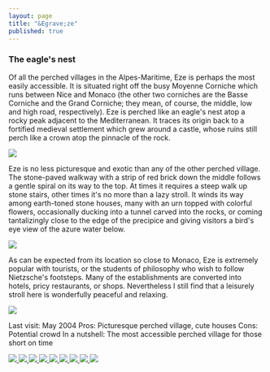 ```yaml
---
layout: page
title: "&Egrave;ze"
published: true
---
```

<h3>The eagle's nest</h3>

Of all the perched villages in the Alpes-Maritime, Eze is perhaps the most easily accessible. It is situated right off the busy Moyenne Corniche which runs between Nice and Monaco (the other two corniches are the Basse Corniche and the Grand Corniche; they mean, of course, the middle, low and high road, respectively). Eze is perched like an eagle's nest atop a rocky peak adjacent to the Mediterranean. It traces its origin back to a fortified medieval settlement which grew around a castle, whose ruins still perch like a crown atop the pinnacle of the rock.

<img src='https://dl.dropboxusercontent.com/u/52804626/eze/ezecloseup.jpg'/></a>

Eze is no less picturesque and exotic than any of the other perched village. The stone-paved walkway with a strip of red brick down the middle follows a gentle spiral on its way to the top. At times it requires a steep walk up stone stairs, other times it's no more than a lazy stroll. It winds its way among earth-toned stone houses, many with an urn topped with colorful flowers, occasionally ducking into a tunnel carved into the rocks, or coming tantalizingly close to the edge of the precipice and giving visitors a bird's eye view of the azure water below.

<img src='https://dl.dropboxusercontent.com/u/52804626/eze/ezeflowervasewall.jpg'/></a>

As can be expected from its location so close to Monaco, Eze is extremely popular with tourists, or the students of philosophy who wish to follow Nietzsche's footsteps. Many of the establishments are converted into hotels, pricy restaurants, or shops. Nevertheless I still find that a leisurely stroll here is wonderfully peaceful and relaxing.

<img src='https://dl.dropboxusercontent.com/u/52804626/eze/ezecutehouse.jpg'/></a>

Last visit: May 2004
Pros: Picturesque perched village, cute houses
Cons: Potential crowd
In a nutshell: The most accessible perched village for those short on time<!-- Darkbox -->
<div class="darkbox">
<a href="https://dl.dropboxusercontent.com/u/52804626/eze/ezecloseup.jpg" data-darkbox="eze">
  <img src="https://dl.dropboxusercontent.com/u/52804626/eze/thumbs/ezecloseup.jpg" />
</a>
<a href="https://dl.dropboxusercontent.com/u/52804626/eze/ezecutehouse.jpg" data-darkbox="eze">
  <img src="https://dl.dropboxusercontent.com/u/52804626/eze/thumbs/ezecutehouse.jpg" />
</a>
<a href="https://dl.dropboxusercontent.com/u/52804626/eze/ezefifthavenue.jpg" data-darkbox="eze">
  <img src="https://dl.dropboxusercontent.com/u/52804626/eze/thumbs/ezefifthavenue.jpg" />
</a>
<a href="https://dl.dropboxusercontent.com/u/52804626/eze/ezeflowervasewall.jpg" data-darkbox="eze">
  <img src="https://dl.dropboxusercontent.com/u/52804626/eze/thumbs/ezeflowervasewall.jpg" />
</a>
<a href="https://dl.dropboxusercontent.com/u/52804626/eze/ezelane.jpg" data-darkbox="eze">
  <img src="https://dl.dropboxusercontent.com/u/52804626/eze/thumbs/ezelane.jpg" />
</a>
<a href="https://dl.dropboxusercontent.com/u/52804626/eze/ezespiralstairs.jpg" data-darkbox="eze">
  <img src="https://dl.dropboxusercontent.com/u/52804626/eze/thumbs/ezespiralstairs.jpg" />
</a>
<a href="https://dl.dropboxusercontent.com/u/52804626/eze/ezestairsurn.jpg" data-darkbox="eze">
  <img src="https://dl.dropboxusercontent.com/u/52804626/eze/thumbs/ezestairsurn.jpg" />
</a>
<a href="https://dl.dropboxusercontent.com/u/52804626/eze/ezestatuebw.jpg" data-darkbox="eze">
  <img src="https://dl.dropboxusercontent.com/u/52804626/eze/thumbs/ezestatuebw.jpg" />
</a>
<a href="https://dl.dropboxusercontent.com/u/52804626/eze/ezeurnbush.jpg" data-darkbox="eze">
  <img src="https://dl.dropboxusercontent.com/u/52804626/eze/thumbs/ezeurnbush.jpg" />
</a>

</div>
<!-- End darkbox -->